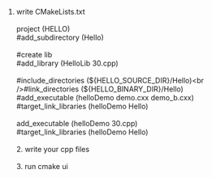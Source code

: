 1. write CMakeLists.txt<br /><br />project (HELLO)<br />#add_subdirectory (Hello) <br /><br />#create lib<br />#add_library (HelloLib 30.cpp) <br /><br />#include_directories (${HELLO_SOURCE_DIR}/Hello)<br />#link_directories (${HELLO_BINARY_DIR}/Hello)<br />#add_executable (helloDemo demo.cxx demo_b.cxx)<br />#target_link_libraries (helloDemo Hello) <br /><br />add_executable (helloDemo 30.cpp)<br />#target_link_libraries (helloDemo Hello) <br /><br />2. write your cpp files<br /><br />3. run cmake ui